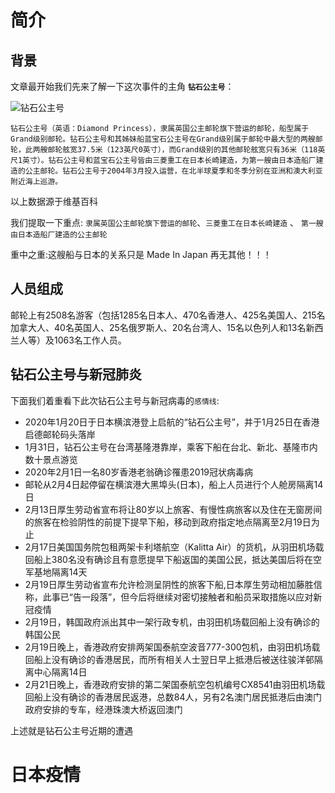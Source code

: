 # 简介

## 背景

文章最开始我们先来了解一下这次事件的主角 **`钻石公主号`**：

![钻石公主号](https://tva1.sinaimg.cn/large/0082zybpgy1gc511jeyy6j30t60jgdn0.jpg)

```
钻石公主号（英语：Diamond Princess），隶属英国公主邮轮旗下营运的邮轮，船型属于Grand级别邮轮。钻石公主号和其姊妹船蓝宝石公主号在Grand级别属于邮轮中最大型的两艘邮轮，此两艘邮轮舷宽37.5米（123英尺0英寸），而Grand级别的其他邮轮舷宽只有36米（118英尺1英寸）。钻石公主号和蓝宝石公主号皆由三菱重工在日本长崎建造，为第一艘由日本造船厂建造的公主邮轮。钻石公主号于2004年3月投入运营，在北半球夏季和冬季分别在亚洲和澳大利亚附近海上巡游。
```
以上数据源于维基百科

我们提取一下重点: `隶属英国公主邮轮旗下营运的邮轮`、`三菱重工在日本长崎建造` 、 `第一艘由日本造船厂建造的公主邮轮`

重中之重:这艘船与日本的关系只是 Made In Japan 再无其他！！！

## 人员组成

邮轮上有2508名游客（包括1285名日本人、470名香港人、425名美国人、215名加拿大人、40名英国人、25名俄罗斯人、20名台湾人、15名以色列人和13名新西兰人等）及1063名工作人员。

## 钻石公主号与新冠肺炎

下面我们着重看下此次钻石公主号与新冠病毒的`感情线`:

- 2020年1月20日于日本横滨港登上启航的“钻石公主号”，并于1月25日在香港启德邮轮码头落岸
- 1月31日，钻石公主号在台湾基隆港靠岸，乘客下船在台北、新北、基隆市内数十景点游览
- 2020年2月1日一名80岁香港老翁确诊罹患2019冠状病毒病
- 邮轮从2月4日起停留在横滨港大黑埠头(日本)，船上人员进行个人舱房隔离14日
- 2月13日厚生劳动省宣布将让80岁以上旅客、有慢性病旅客以及住在无窗房间的旅客在检验阴性的前提下提早下船，移动到政府指定地点隔离至2月19日为止
- 2月17日美国国务院包租两架卡利塔航空（Kalitta Air）的货机，从羽田机场载回船上380名没有确诊且有意愿提早下船返国的美国公民，抵达美国后将在空军基地隔离14天
- 2月19日厚生劳动省宣布允许检测呈阴性的旅客下船,日本厚生劳动相加藤胜信称，此事已“告一段落”，但今后将继续对密切接触者和船员采取措施以应对新冠疫情
- 2月19日，韩国政府派出其中一架行政专机，由羽田机场载回船上没有确诊的韩国公民
- 2月19日晚上，香港政府安排两架国泰航空波音777-300包机，由羽田机场载回船上没有确诊的香港居民，而所有相关人士翌日早上抵港后被送往骏洋邨隔离中心隔离14日
- 2月21日晚上，香港政府安排的第二架国泰航空包机编号CX8541由羽田机场载回船上没有确诊的香港居民返港，总数84人，另有2名澳门居民抵港后由澳门政府安排的专车，经港珠澳大桥返回澳门

上述就是钻石公主号近期的遭遇

# 日本疫情









